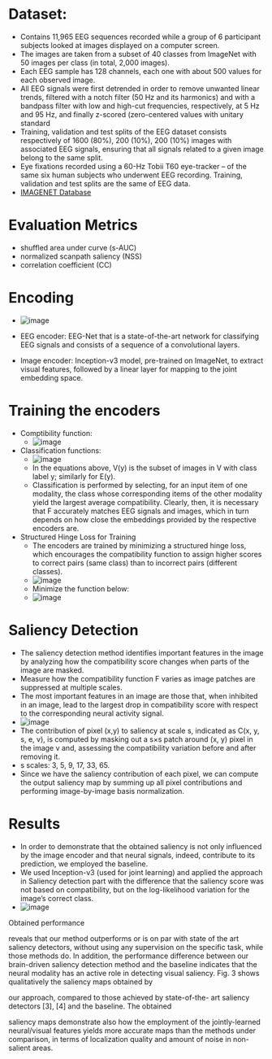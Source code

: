# Dataset:
- Contains 11,965 EEG sequences recorded while a group of 6 participant subjects looked at images displayed on a computer screen.
- The images are taken from a subset of 40 classes from ImageNet with 50 images per class (in total, 2,000 images).
- Each EEG sample has 128 channels, each one with about 500 values for each observed image.
- All EEG signals were first detrended in order to remove unwanted linear trends, filtered with a notch filter (50 Hz and its harmonics) and with a bandpass filter with low and high-cut frequencies, respectively, at 5 Hz and 95 Hz, and finally z-scored (zero-centered values with unitary standard
- Training, validation and test splits of the EEG dataset consists respectively of 1600 (80%), 200 (10%), 200 (10%) images with associated EEG signals, ensuring that all signals related to a given image belong to the same split.
- Eye fixations recorded using a 60-Hz Tobii T60 eye-tracker – of the same six human subjects who underwent EEG recording. Training, validation and test splits are the same of EEG data.
- [IMAGENET Database](https://github.com/perceivelab/eeg_visual_classification?tab=readme-ov-file)
# Evaluation Metrics
- shuffled area under curve (s-AUC) 
- normalized scanpath saliency (NSS)
- correlation coefficient (CC)


# Encoding
- ![image](https://github.com/user-attachments/assets/7a09e3a8-1d8e-41da-a63a-d37f714606f6)

- EEG encoder: EEG-Net that is a state-of-the-art network for classifying EEG signals and consists of a sequence of a convolutional layers.
- Image encoder: Inception-v3 model, pre-trained on ImageNet, to extract visual features, followed by a linear layer for mapping to the joint embedding space.

# Training the encoders
- Comptibility function:
  - ![image](https://github.com/user-attachments/assets/e032ad29-81c1-4718-8149-b4191521cbef)
- Classification functions:
  - ![image](https://github.com/user-attachments/assets/b9c7dc1f-fa7d-4877-ab7d-b54cf3139a05)
  - In the equations above, V(y) is the subset of images in V with class label y; similarly for E(y).
  - Classification is performed by selecting, for an input item of one modality, the class whose corresponding items of the other modality yield the largest average compatibility. Clearly, then, it is necessary that F accurately matches EEG signals and images, which in turn depends on how close the embeddings provided by the respective encoders are.
- Structured Hinge Loss for Training
  - The encoders are trained by minimizing a structured hinge loss, which encourages the compatibility function to assign higher scores to correct pairs (same class) than to incorrect pairs (different classes).
  - ![image](https://github.com/user-attachments/assets/2747885a-6fbd-439e-91ef-76352b96ff89)
  - Minimize the function below:
  - ![image](https://github.com/user-attachments/assets/fbec8a58-7610-422c-8ec7-5f1412411016)

# Saliency Detection
- The saliency detection method identifies important features in the image by analyzing how the compatibility score changes when parts of the image are masked.
- Measure how the compatibility function F varies as image patches are suppressed at multiple scales.
- The most important features in an image are those that, when inhibited in an image, lead to the largest drop in compatibility score with respect to the corresponding neural activity signal.
- ![image](https://github.com/user-attachments/assets/be4166ad-335a-45d2-bd80-40c0a682b472)
- The contribution of pixel (x,y) to saliency at scale s, indicated as C(x, y, s, e, v), is computed by masking out a s×s patch around (x, y) pixel in the image v and, assessing the compatibility variation before and after removing it.
- s scales: 3, 5, 9, 17, 33, 65.
- Since we have the saliency contribution of each pixel, we can compute the output saliency map by summing up all pixel contributions and performing image-by-image basis normalization.

# Results
- In order to demonstrate that the obtained saliency is not only influenced by the image encoder and that neural signals, indeed, contribute to its prediction, we employed the baseline.
- We used Inception-v3 (used for joint learning) and applied the approach in Saliency detection part with the difference that the saliency score was not based on compatibility, but on the log-likelihood variation for the image’s correct class.
- ![image](https://github.com/user-attachments/assets/e00a3587-c53b-4cf8-ad21-f496a557ae5e)

Obtained performance

reveals that our method outperforms or is on par with state
of the art saliency detectors, without using any supervision
on the specific task, while those methods do. In addition,
the performance difference between our brain-driven saliency
detection method and the baseline indicates that the neural
modality has an active role in detecting visual saliency.
Fig. 3 shows qualitatively the saliency maps obtained by

our approach, compared to those achieved by state-of-the-
art saliency detectors [3], [4] and the baseline. The obtained

saliency maps demonstrate also how the employment of the
jointly-learned neural/visual features yields more accurate
maps than the methods under comparison, in terms of
localization quality and amount of noise in non-salient areas.
